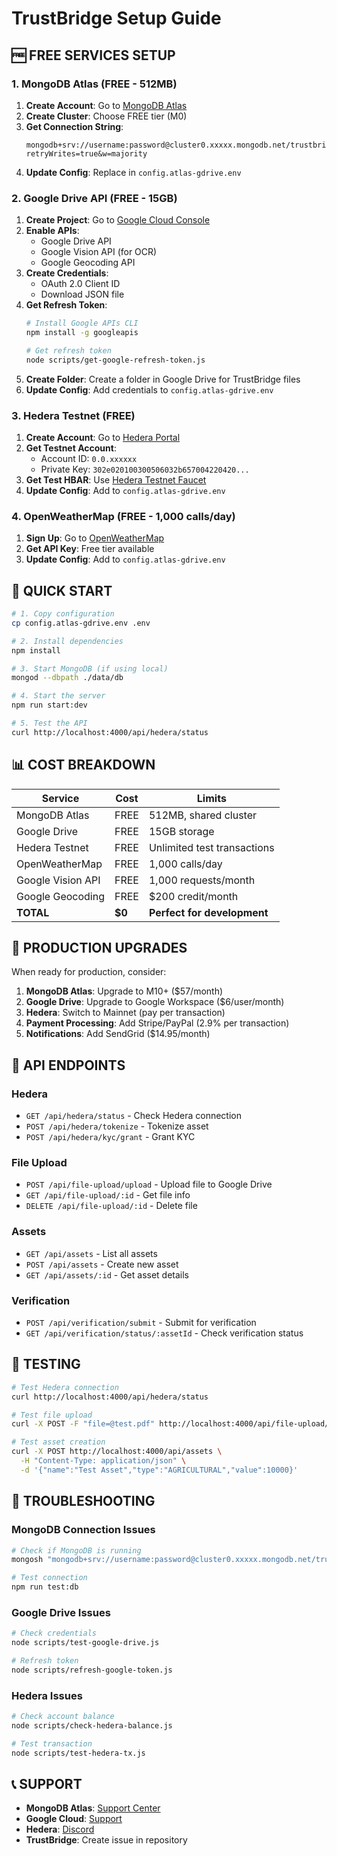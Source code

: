 # TrustBridge Setup Guide

## 🆓 FREE SERVICES SETUP

### 1. MongoDB Atlas (FREE - 512MB)

1. **Create Account**: Go to [MongoDB Atlas](https://www.mongodb.com/atlas)
2. **Create Cluster**: Choose FREE tier (M0)
3. **Get Connection String**:
   ```
   mongodb+srv://username:password@cluster0.xxxxx.mongodb.net/trustbridge?retryWrites=true&w=majority
   ```
4. **Update Config**: Replace in `config.atlas-gdrive.env`

### 2. Google Drive API (FREE - 15GB)

1. **Create Project**: Go to [Google Cloud Console](https://console.cloud.google.com)
2. **Enable APIs**:
   - Google Drive API
   - Google Vision API (for OCR)
   - Google Geocoding API
3. **Create Credentials**:
   - OAuth 2.0 Client ID
   - Download JSON file
4. **Get Refresh Token**:
   ```bash
   # Install Google APIs CLI
   npm install -g googleapis
   
   # Get refresh token
   node scripts/get-google-refresh-token.js
   ```
5. **Create Folder**: Create a folder in Google Drive for TrustBridge files
6. **Update Config**: Add credentials to `config.atlas-gdrive.env`

### 3. Hedera Testnet (FREE)

1. **Create Account**: Go to [Hedera Portal](https://portal.hedera.com)
2. **Get Testnet Account**: 
   - Account ID: `0.0.xxxxxx`
   - Private Key: `302e020100300506032b657004220420...`
3. **Get Test HBAR**: Use [Hedera Testnet Faucet](https://portal.hedera.com/faucet)
4. **Update Config**: Add to `config.atlas-gdrive.env`

### 4. OpenWeatherMap (FREE - 1,000 calls/day)

1. **Sign Up**: Go to [OpenWeatherMap](https://openweathermap.org/api)
2. **Get API Key**: Free tier available
3. **Update Config**: Add to `config.atlas-gdrive.env`

## 🚀 QUICK START

```bash
# 1. Copy configuration
cp config.atlas-gdrive.env .env

# 2. Install dependencies
npm install

# 3. Start MongoDB (if using local)
mongod --dbpath ./data/db

# 4. Start the server
npm run start:dev

# 5. Test the API
curl http://localhost:4000/api/hedera/status
```

## 📊 COST BREAKDOWN

| Service | Cost | Limits |
|---------|------|--------|
| MongoDB Atlas | FREE | 512MB, shared cluster |
| Google Drive | FREE | 15GB storage |
| Hedera Testnet | FREE | Unlimited test transactions |
| OpenWeatherMap | FREE | 1,000 calls/day |
| Google Vision API | FREE | 1,000 requests/month |
| Google Geocoding | FREE | $200 credit/month |
| **TOTAL** | **$0** | **Perfect for development** |

## 🔧 PRODUCTION UPGRADES

When ready for production, consider:

1. **MongoDB Atlas**: Upgrade to M10+ ($57/month)
2. **Google Drive**: Upgrade to Google Workspace ($6/user/month)
3. **Hedera**: Switch to Mainnet (pay per transaction)
4. **Payment Processing**: Add Stripe/PayPal (2.9% per transaction)
5. **Notifications**: Add SendGrid ($14.95/month)

## 📱 API ENDPOINTS

### Hedera
- `GET /api/hedera/status` - Check Hedera connection
- `POST /api/hedera/tokenize` - Tokenize asset
- `POST /api/hedera/kyc/grant` - Grant KYC

### File Upload
- `POST /api/file-upload/upload` - Upload file to Google Drive
- `GET /api/file-upload/:id` - Get file info
- `DELETE /api/file-upload/:id` - Delete file

### Assets
- `GET /api/assets` - List all assets
- `POST /api/assets` - Create new asset
- `GET /api/assets/:id` - Get asset details

### Verification
- `POST /api/verification/submit` - Submit for verification
- `GET /api/verification/status/:assetId` - Check verification status

## 🧪 TESTING

```bash
# Test Hedera connection
curl http://localhost:4000/api/hedera/status

# Test file upload
curl -X POST -F "file=@test.pdf" http://localhost:4000/api/file-upload/upload

# Test asset creation
curl -X POST http://localhost:4000/api/assets \
  -H "Content-Type: application/json" \
  -d '{"name":"Test Asset","type":"AGRICULTURAL","value":10000}'
```

## 🐛 TROUBLESHOOTING

### MongoDB Connection Issues
```bash
# Check if MongoDB is running
mongosh "mongodb+srv://username:password@cluster0.xxxxx.mongodb.net/trustbridge"

# Test connection
npm run test:db
```

### Google Drive Issues
```bash
# Check credentials
node scripts/test-google-drive.js

# Refresh token
node scripts/refresh-google-token.js
```

### Hedera Issues
```bash
# Check account balance
node scripts/check-hedera-balance.js

# Test transaction
node scripts/test-hedera-tx.js
```

## 📞 SUPPORT

- **MongoDB Atlas**: [Support Center](https://support.mongodb.com)
- **Google Cloud**: [Support](https://cloud.google.com/support)
- **Hedera**: [Discord](https://discord.gg/hedera)
- **TrustBridge**: Create issue in repository
